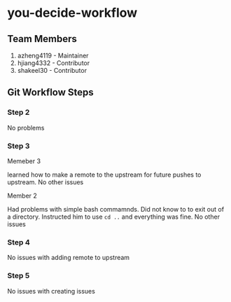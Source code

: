 # you-decide-workflow

## Team Members

1. azheng4119 - Maintainer
2. hjiang4332 - Contributor
3. shakeel30 - Contributor

## Git Workflow Steps

### Step 2
No problems

### Step 3

Memeber 3 

learned how to make a remote to the upstream for future pushes to upstream.
No other issues

Member 2 

Had problems with simple bash commamnds. Did not know to to exit out of a directory. Instructed him to use ```cd ..``` and everything was fine.
No other issues

### Step 4
No issues with adding remote to upstream

### Step 5

No issues with creating issues
